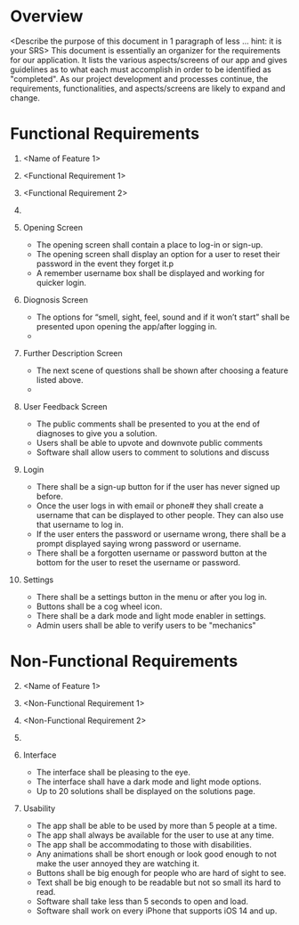 # Overview
<Describe the purpose of this document in 1 paragraph of less … hint: it is
your SRS>
This document is essentially an organizer for the requirements for our application. It lists the various aspects/screens of our app and gives
guidelines as to what each must accomplish in order to be identified as "completed". As our project development and processes continue, the requirements, functionalities, and aspects/screens are likely to expand and change.


# Functional Requirements
1. <Name of Feature 1>
 1. <Functional Requirement 1>
 2. <Functional Requirement 2>
 3. <And so on>
 
2. Opening Screen
    * The opening screen shall contain a place to log-in or sign-up.
    * The opening screen shall display an option for a user to reset their password in the event they forget it.p
    * A remember username box shall be displayed and working for quicker login.

3. Diognosis Screen
     * The options for “smell, sight, feel, sound and if it won’t start” shall be presented upon opening the app/after logging in.
     *
     
4. Further Description Screen
    * The next scene of questions shall be shown after choosing a feature listed above.
    *
 
 5. User Feedback Screen
    * The public comments shall be presented to you at the end of diagnoses to give you a solution.
    * Users shall be able to upvote and downvote public comments
    * Software shall allow users to comment to solutions and discuss
 
 6. Login
    * There shall be a sign-up button for if the user has never signed up before. 
    * Once the user logs in with email or phone# they shall create a username that can be displayed to other people. They can also use that username to log in. 
    * If the user enters the password or username wrong, there shall be a prompt displayed saying    wrong password or username.   
    * There shall be a forgotten username or password button at the bottom for the user to reset the username or password.
 
7. Settings
    * There shall be a settings button in the menu or after you log in.
    * Buttons shall be a cog wheel icon.
    * There shall be a dark mode and light mode enabler in settings.
    * Admin users shall be able to verify users to be "mechanics"

 
 
# Non-Functional Requirements
2. <Name of Feature 1>
 1. <Non-Functional Requirement 1>
 2. <Non-Functional Requirement 2>
 3. <And so on>
 
1. Interface
    * The interface shall be pleasing to the eye.
    * The interface shall have a dark mode and light mode options.
    * Up to 20 solutions shall be displayed on the solutions page.
    
2. Usability
    * The app shall be able to be used by more than 5 people at a time.
    * The app shall always be available for the user to use at any time.
    * The app shall be accommodating to those with disabilities.
    * Any animations shall be short enough or look good enough to not make the user annoyed they are watching it.
    * Buttons shall be big enough for people who are hard of sight to see.
    * Text shall be big enough to be readable but not so small its hard to 
    read.
    * Software shall take less than 5 seconds to open and load.
    * Software shall work on every iPhone that supports iOS 14 and up.

  
